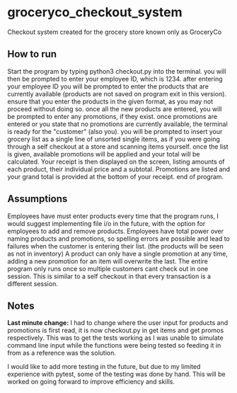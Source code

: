 # groceryco_checkout_system
Checkout system created for the grocery store known only as GroceryCo

## How to run
Start the program by typing python3 checkout.py into the terminal.
you will then be prompted to enter your employee ID, which is 1234.
after entering your employee ID you will be prompted to enter the products that are currently available (products are not saved on program exit in this version).
ensure that you enter the products in the given format, as you may not proceed without doing so.
once all the new products are entered, you will be prompted to enter any promotions, if they exist.
once promotions are entered or you state that no promotions are currently available, the terminal is ready for the "customer" (also you).
you will be prompted to insert your grocery list as a single line of unsorted single items, as if you were going through a self checkout at a store and scanning items yourself.
once the list is given, available promotions will be applied and your total will be calculated.
Your receipt is then displayed on the screen, listing amounts of each product, their individual price and a subtotal.
Promotions are listed and your grand total is provided at the bottom of your receipt.
end of program.

## Assumptions
Employees have must enter products every time that the program runs, I would suggest implementing file i/o in the future, with the option for employees to add and remove products.
Employees have total power over naming products and promotions, so spelling errors are possible and lead to failures when the customer is entering their list.
(the products will be seen as not in inventory)
A product can only have a single promotion at any time, adding a new promotion for an item will overwrite the last.
The entire program only runs once so multiple customers cant check out in one session. This is similar to a self checkout in that every transaction is a different session.

## Notes
**Last minute change:** I had to change where the user input for products and promotions is first read, it is now checkout.py in get items and get promos respectively. This was to get the tests working as I was unable to simulate command line input while the functions were being tested so feeding it in from as a reference was the solution.

I would like to add more testing in the future, but due to my limited experience with pytest, some of the testing was done by hand. This will be worked on going forward to improve efficiency and skills.
